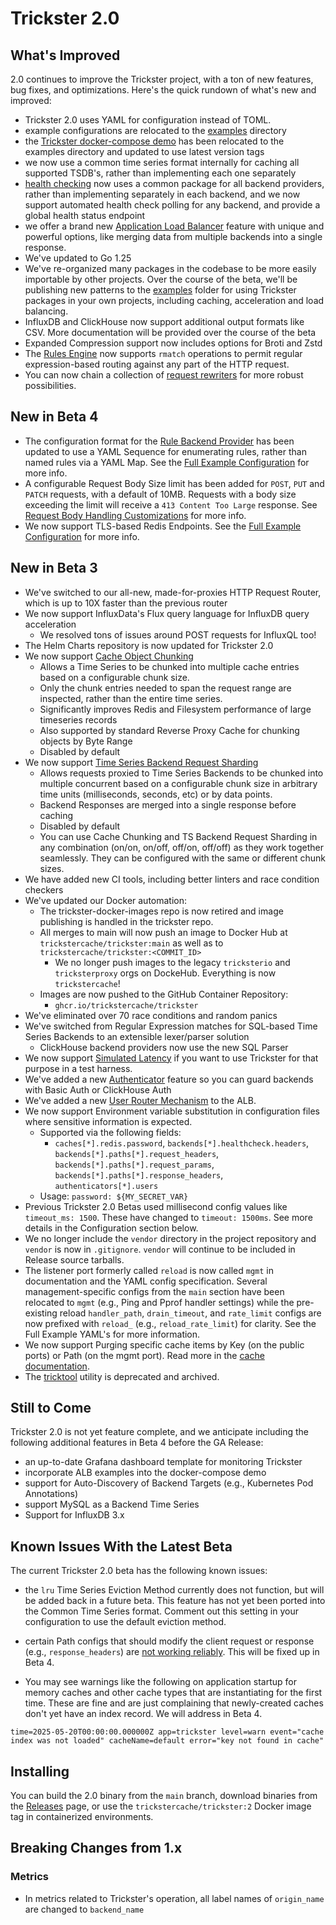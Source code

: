 # Trickster 2.0

## What's Improved

2.0 continues to improve the Trickster project, with a ton of new features, bug fixes, and optimizations. Here's the quick rundown of what's new and improved:

- Trickster 2.0 uses YAML for configuration instead of TOML.
- example configurations are relocated to the [examples](../examples/conf) directory
- the [Trickster docker-compose demo](../examples/docker-compose) has been relocated to the examples directory and updated to use latest version tags
- we now use a common time series format internally for caching all supported TSDB's, rather than implementing each one separately
- [health checking](./health.md) now uses a common package for all backend providers, rather than implementing separately in each backend, and we now support automated health check polling for any backend, and provide a global health status endpoint
- we offer a brand new [Application Load Balancer](./alb.md) feature with unique and powerful options, like merging data from multiple backends into a single response.
- We've updated to Go 1.25
- We've re-organized many packages in the codebase to be more easily importable by other projects. Over the course of the beta, we'll be publishing new patterns to the [examples](../examples/) folder for using Trickster packages in your own projects, including caching, acceleration and load balancing.
- InfluxDB and ClickHouse now support additional output formats like CSV. More documentation will be provided over the course of the beta
- Expanded Compression support now includes options for Broti and Zstd
- The [Rules Engine](./rule.md) now supports `rmatch` operations to permit regular expression-based routing against any part of the HTTP request.
- You can now chain a collection of [request rewriters](./request_rewriters.md) for more robust possibilities.

## New in Beta 4
- The configuration format for the [Rule Backend Provider](./rule.md) has been updated to use a YAML Sequence for enumerating rules, rather than named rules via a YAML Map. See the [Full Example Configuration](../examples/conf/example.full.yaml) for more info.
- A configurable Request Body Size limit has been added for `POST`, `PUT` and `PATCH` requests, with a default of 10MB. Requests with a body size exceeding the limit will receive a `413 Content Too Large` response. See [Request Body Handling Customizations](./body.md) for more info.
- We now support TLS-based Redis Endpoints. See the [Full Example Configuration](../examples/conf/example.full.yaml) for more info.

## New in Beta 3
- We've switched to our all-new, made-for-proxies HTTP Request Router, which is up to 10X faster than the previous router
- We now support InfluxData's Flux query language for InfluxDB query acceleration
  - We resolved tons of issues around POST requests for InfluxQL too!
- The Helm Charts repository is now updated for Trickster 2.0
- We now support [Cache Object Chunking](./chunked_caching.md)
  - Allows a Time Series to be chunked into multiple cache entries based on a configurable chunk size.
  - Only the chunk entries needed to span the request range are inspected, rather than the entire time series.
  - Significantly improves Redis and Filesystem performance of large timeseries records
  - Also supported by standard Reverse Proxy Cache for chunking objects by Byte Range
  - Disabled by default
- We now support [Time Series Backend Request Sharding](./timeseries_sharding.md)
  - Allows requests proxied to Time Series Backends to be chunked into multiple concurrent based on a configurable chunk size in arbitrary time units (milliseconds, seconds, etc) or by data points.
  - Backend Responses are merged into a single response before caching
  - Disabled by default
  - You can use Cache Chunking and TS Backend Request Sharding in any combination (on/on, on/off, off/on, off/off) as they work together seamlessly. They can be configured with the same or different chunk sizes.
- We have added new CI tools, including better linters and race condition checkers
- We've updated our Docker automation:
  - The trickster-docker-images repo is now retired and image publishing is handled in the trickster repo.
  - All merges to main will now push an image to Docker Hub at `trickstercache/trickster:main` as well as to `trickstercache/trickster:<COMMIT_ID>`
    - We no longer push images to the legacy `tricksterio` and `tricksterproxy` orgs on DockeHub. Everything is now `trickstercache`!
  - Images are now pushed to the GitHub Container Repository:
    - `ghcr.io/trickstercache/trickster`
- We've eliminated over 70 race conditions and random panics
- We've switched from Regular Expression matches for SQL-based Time Series Backends to an extensible lexer/parser solution
  - ClickHouse backend providers now use the new SQL Parser
- We now support [Simulated Latency](./simulated-latency.md) if you want to use Trickster for that purpose in a test harness.
- We've added a new [Authenticator](authenticator.md) feature so you can guard backends with Basic Auth or ClickHouse Auth
- We've added a new [User Router Mechanism](alb.md) to the ALB.
- We now support Environment variable substitution in configuration files where sensitive information is expected.
  - Supported via the following fields:
    - `caches[*].redis.password`, `backends[*].healthcheck.headers`, `backends[*].paths[*].request_headers`, `backends[*].paths[*].request_params`, `backends[*].paths[*].response_headers`, `authenticators[*].users`
  - Usage: `password: ${MY_SECRET_VAR}`
- Previous Trickster 2.0 Betas used millisecond config values like `timeout_ms: 1500`. These have changed to `timeout: 1500ms`. See more details in the Configuration section below.
- We no longer include the `vendor` directory in the project repository and `vendor` is now in `.gitignore`. `vendor` will continue to be included in Release source tarballs.
- The listener port formerly called `reload` is now called `mgmt` in documentation and the YAML config specification. Several management-specific configs from the `main` section have been relocated to `mgmt` (e.g., Ping and Pprof handler settings) while the pre-existing reload `handler_path`, `drain_timeout`, and `rate_limit` configs are now prefixed with `reload_` (e.g., `reload_rate_limit`) for clarity. See the Full Example YAML's for more information.
- We now support Purging specific cache items by Key (on the public ports) or Path (on the mgmt port). Read more in the [cache documentation](./caches.md).
- The [tricktool](https://github.com/trickstercache/tricktool) utility is deprecated and archived.

## Still to Come

Trickster 2.0 is not yet feature complete, and we anticipate including the following additional features in Beta 4 before the GA Release:
- an up-to-date Grafana dashboard template for monitoring Trickster
- incorporate ALB examples into the docker-compose demo
- support for Auto-Discovery of Backend Targets (e.g., Kubernetes Pod Annotations)
- support MySQL as a Backend Time Series
- Support for InfluxDB 3.x

## Known Issues With the Latest Beta

The current Trickster 2.0 beta has the following known issues:

- the `lru` Time Series Eviction Method currently does not function, but will be added back in a future beta. This feature has not yet been ported into the Common Time Series format. Comment out this setting in your configuration to use the default eviction method.

- certain Path configs that should modify the client request or response (e.g., `response_headers`) are [not working reliably](https://github.com/trickstercache/trickster/issues/671). This will be fixed up in Beta 4.

- You may see warnings like the following on application startup for memory caches and other cache types that are instantiating for the first time. These are fine and are just complaining that newly-created caches don't yet have an index record. We will address in Beta 4.

```
time=2025-05-20T00:00:00.000000Z app=trickster level=warn event="cache index was not loaded" cacheName=default error="key not found in cache"
```

## Installing

You can build the 2.0 binary from the `main` branch, download binaries from the [Releases](http://github.com/trickstercache/trickster/releases) page, or use the `trickstercache/trickster:2` Docker image tag in containerized environments.

## Breaking Changes from 1.x

### Metrics

- In metrics related to Trickster's operation, all label names of `origin_name` are changed to `backend_name`
